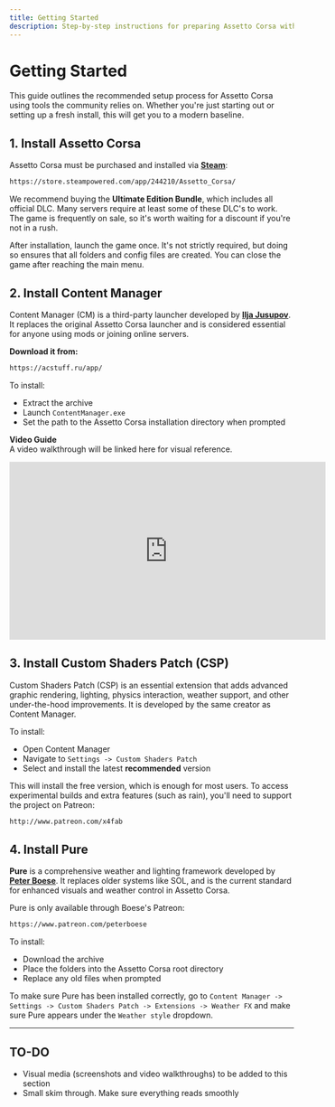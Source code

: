 ```yaml
---
title: Getting Started
description: Step-by-step instructions for preparing Assetto Corsa with essential tools and enhancements.
---
```


<!-- DONE:::: -->

# Getting Started

This guide outlines the recommended setup process for Assetto Corsa using tools the community relies on. Whether you're just starting out or setting up a fresh install, this will get you to a modern baseline.

## 1. Install Assetto Corsa

Assetto Corsa must be purchased and installed via **[Steam](https://store.steampowered.com/)**:

```txt
https://store.steampowered.com/app/244210/Assetto_Corsa/
```

We recommend buying the **Ultimate Edition Bundle**, which includes all official DLC. Many servers require at least some of these DLC's to work. The game is frequently on sale, so it's worth waiting for a discount if you're not in a rush.

After installation, launch the game once. It's not strictly required, but doing so ensures that all folders and config files are created. You can close the game after reaching the main menu.

## 2. Install Content Manager

<!-- TODO: ADD REFERENCES TO ILJA'S CREATOR PROFILE FOR THIS SECTION -->

Content Manager (CM) is a third-party launcher developed by **[Ilja Jusupov](creator-profile.md)**. It replaces the original Assetto Corsa launcher and is considered essential for anyone using mods or joining online servers.

**Download it from:**

```txt
https://acstuff.ru/app/
```

To install:

- Extract the archive
- Launch `ContentManager.exe`
- Set the path to the Assetto Corsa installation directory when prompted

**Video Guide**  
A video walkthrough will be linked here for visual reference.

<!-- TODO: SOMEONE GET ON IT -->

<div style="text-align:center; margin-bottom:1em;">
    <iframe width="560" height="315" src="https://www.youtube.com/watch?v=eour5cDFF84"
        title="Installing Content Manager and CSP" frameborder="0" allowfullscreen></iframe>
</div>

## 3. Install Custom Shaders Patch (CSP)

Custom Shaders Patch (CSP) is an essential extension that adds advanced graphic rendering, lighting, physics interaction, weather support, and other under-the-hood improvements. It is developed by the same creator as Content Manager.

To install:

- Open Content Manager
- Navigate to `Settings -> Custom Shaders Patch`
- Select and install the latest **recommended** version

This will install the free version, which is enough for most users. To access experimental builds and extra features (such as rain), you'll need to support the project on Patreon:

```txt
http://www.patreon.com/x4fab
```

## 4. Install Pure

<!-- TODO: ADD REFERENCES TO PETER'S CREATOR PROFILE FOR THIS SECTION -->

**Pure** is a comprehensive weather and lighting framework developed by **[Peter Boese](creator-profile.md)**. It replaces older systems like SOL, and is the current standard for enhanced visuals and weather control in Assetto Corsa.

Pure is only available through Boese's Patreon:

```txt
https://www.patreon.com/peterboese
```

To install:

- Download the archive
- Place the folders into the Assetto Corsa root directory
- Replace any old files when prompted

To make sure Pure has been installed correctly, go to `Content Manager -> Settings -> Custom Shaders Patch -> Extensions -> Weather FX` and make sure Pure appears under the `Weather style` dropdown.

<!-- TODO: FINISH THIS -->
<!-- TODO: ADD PICTURES, VIDEO, MEDIA -->

---

## TO-DO

- Visual media (screenshots and video walkthroughs) to be added to this section
- Small skim through. Make sure everything reads smoothly
